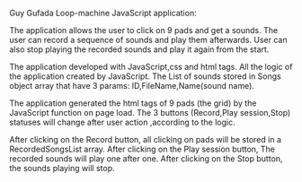 Guy Gufada Loop-machine JavaScript application: 

The application allows the user to click on 9 pads and get a sounds. 
The user can record a sequence of sounds and play them afterwards.
User can also stop playing the recorded sounds and play it again from the start.

The application developed with JavaScript,css and html tags.
All the logic of the application created by JavaScript.
The List of sounds stored in Songs object array that have 3 params: ID,FileName,Name(sound name).

The application generated the html tags of 9 pads (the grid) by the JavaScript function on page load. 
The 3 buttons (Record,Play session,Stop) statuses will change after user action ,according to the logic.

After clicking on the Record button, all clicking on pads will be stored in a RecordedSongsList array.
After clicking on the Play session button, The recorded sounds will play one after one.
After clicking on the Stop button, the sounds playing will stop.
